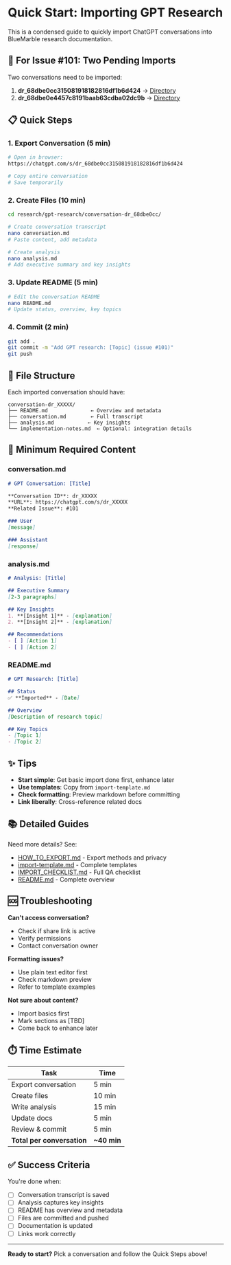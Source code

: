 # Quick Start: Importing GPT Research

This is a condensed guide to quickly import ChatGPT conversations into BlueMarble research documentation.

## 🚀 For Issue #101: Two Pending Imports

Two conversations need to be imported:

1. **dr_68dbe0cc315081918182816df1b6d424** → [Directory](conversation-dr_68dbe0cc/)
2. **dr_68dbe0e4457c8191baab63cdba02dc9b** → [Directory](conversation-dr_68dbe0e4/)

## 📋 Quick Steps

### 1. Export Conversation (5 min)

```bash
# Open in browser:
https://chatgpt.com/s/dr_68dbe0cc315081918182816df1b6d424

# Copy entire conversation
# Save temporarily
```

### 2. Create Files (10 min)

```bash
cd research/gpt-research/conversation-dr_68dbe0cc/

# Create conversation transcript
nano conversation.md
# Paste content, add metadata

# Create analysis
nano analysis.md
# Add executive summary and key insights
```

### 3. Update README (5 min)

```bash
# Edit the conversation README
nano README.md
# Update status, overview, key topics
```

### 4. Commit (2 min)

```bash
git add .
git commit -m "Add GPT research: [Topic] (issue #101)"
git push
```

## 📁 File Structure

Each imported conversation should have:

```
conversation-dr_XXXXX/
├── README.md              ← Overview and metadata
├── conversation.md        ← Full transcript
├── analysis.md           ← Key insights
└── implementation-notes.md  ← Optional: integration details
```

## 🎯 Minimum Required Content

### conversation.md

```markdown
# GPT Conversation: [Title]

**Conversation ID**: dr_XXXXX
**URL**: https://chatgpt.com/s/dr_XXXXX
**Related Issue**: #101

### User
[message]

### Assistant
[response]
```

### analysis.md

```markdown
# Analysis: [Title]

## Executive Summary
[2-3 paragraphs]

## Key Insights
1. **[Insight 1]** - [explanation]
2. **[Insight 2]** - [explanation]

## Recommendations
- [ ] [Action 1]
- [ ] [Action 2]
```

### README.md

```markdown
# GPT Research: [Title]

## Status
✅ **Imported** - [Date]

## Overview
[Description of research topic]

## Key Topics
- [Topic 1]
- [Topic 2]
```

## ✨ Tips

- **Start simple**: Get basic import done first, enhance later
- **Use templates**: Copy from `import-template.md`
- **Check formatting**: Preview markdown before committing
- **Link liberally**: Cross-reference related docs

## 📚 Detailed Guides

Need more details? See:

- [HOW_TO_EXPORT.md](HOW_TO_EXPORT.md) - Export methods and privacy
- [import-template.md](import-template.md) - Complete templates
- [IMPORT_CHECKLIST.md](IMPORT_CHECKLIST.md) - Full QA checklist
- [README.md](README.md) - Complete overview

## 🆘 Troubleshooting

**Can't access conversation?**
- Check if share link is active
- Verify permissions
- Contact conversation owner

**Formatting issues?**
- Use plain text editor first
- Check markdown preview
- Refer to template examples

**Not sure about content?**
- Import basics first
- Mark sections as [TBD]
- Come back to enhance later

## ⏱️ Time Estimate

| Task | Time |
|------|------|
| Export conversation | 5 min |
| Create files | 10 min |
| Write analysis | 15 min |
| Update docs | 5 min |
| Review & commit | 5 min |
| **Total per conversation** | **~40 min** |

## ✅ Success Criteria

You're done when:

- [ ] Conversation transcript is saved
- [ ] Analysis captures key insights
- [ ] README has overview and metadata
- [ ] Files are committed and pushed
- [ ] Documentation is updated
- [ ] Links work correctly

---

**Ready to start?** Pick a conversation and follow the Quick Steps above!
